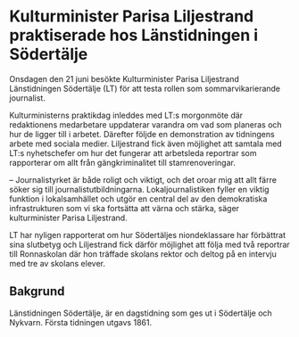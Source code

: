 # Kulturminister Parisa Liljestrand praktiserade hos Länstidningen i Södertälje

Onsdagen den 21 juni besökte Kulturminister Parisa Liljestrand Länstidningen Södertälje (LT) för att testa rollen som sommarvikarierande journalist.

Kulturministerns praktikdag inleddes med LT:s morgonmöte där redaktionens medarbetare uppdaterar varandra om vad som planeras och hur de ligger till i arbetet. Därefter följde en demonstration av tidningens arbete med sociala medier. Liljestrand fick även möjlighet att samtala med LT:s nyhetschefer om hur det fungerar att arbetsleda reportrar som rapporterar om allt från gängkriminalitet till stamrenoveringar.

– Journalistyrket är både roligt och viktigt, och det oroar mig att allt färre söker sig till journalistutbildningarna. Lokaljournalistiken fyller en viktig funktion i lokalsamhället och utgör en central del av den demokratiska infrastrukturen som vi ska fortsätta att värna och stärka, säger kulturminister Parisa Liljestrand.

LT har nyligen rapporterat om hur Södertäljes niondeklassare har förbättrat sina slutbetyg och Liljestrand fick därför möjlighet att följa med två reportrar till Ronnaskolan där hon träffade skolans rektor och deltog på en intervju med tre av skolans elever.

## Bakgrund

Länstidningen Södertälje, är en dagstidning som ges ut i Södertälje och Nykvarn. Första tidningen utgavs 1861.
